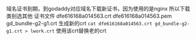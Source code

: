  域名证书到期，到godaddy对应域名下载新证书，因为使用的是nginx
所以下载类别选其他
证书文件
dfe616168a014563.crt
dfe616168a014563.pem
gd_bundle-g2-g1.crt
生成新的crt
`cat dfe616168a014563.crt gd_bundle-g2-g1.crt > lwork.crt`
使用该crt替换老的crt